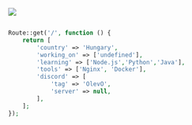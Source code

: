 ![](https://komarev.com/ghpvc/?username=OlevO1)
```php

Route::get('/', function () {
    return [
        'country' => 'Hungary',
        'working_on' => ['undefined'],
        'learning' => ['Node.js','Python','Java'],
        'tools' => ['Nginx', 'Docker'],
        'discord' => [
            'tag' => 'OlevO',
            'server' => null,
        ],
    ];
});
```
